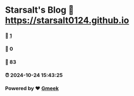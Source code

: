 # Starsalt's Blog :link: https://starsalt0124.github.io 
### :page_facing_up: [1](https://starsalt0124.github.io/tag.html) 
### :speech_balloon: 0 
### :hibiscus: 83 
### :alarm_clock: 2024-10-24 15:43:25 
### Powered by :heart: [Gmeek](https://github.com/Meekdai/Gmeek)
